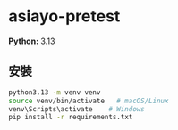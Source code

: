 # asiayo-pretest

**Python:** 3.13

## 安裝

```bash
python3.13 -m venv venv
source venv/bin/activate   # macOS/Linux
venv\Scripts\activate    # Windows
pip install -r requirements.txt
```
